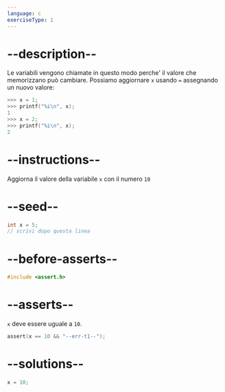 ```yaml
---
language: c
exerciseType: 1
---
```


# --description--

Le variabili vengono chiamate in questo modo perche' il valore che memorizzano può cambiare.
Possiamo aggiornare `x` usando `=` assegnando un nuovo valore:
```c
>>> x = 1;
>>> printf("%i\n", x);
1
>>> x = 2;
>>> printf("%i\n", x);
2
```

# --instructions--

Aggiorna il valore della variabile `x` con il numero `10`

# --seed--

```c
int x = 5;
// scrivi dopo questa linea
```

# --before-asserts--

```c
#include <assert.h>
```

# --asserts--

`x` deve essere uguale a `10`.

```c
assert(x == 10 && "--err-t1--");
```

# --solutions--

```c
x = 10;
```
